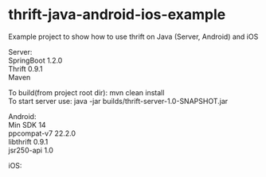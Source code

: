 # thrift-java-android-ios-example
Example project to show how to use thrift on Java (Server, Android) and iOS

Server: <br/>
SpringBoot 1.2.0 <br/>
Thrift 0.9.1 <br/>
Maven <br/>

To build(from project root dir): mvn clean install <br/>
To start server use: java -jar builds/thrift-server-1.0-SNAPSHOT.jar <br/>

Android: <br/>
Min SDK 14 <br/>
ppcompat-v7 22.2.0 <br/>
libthrift 0.9.1 <br/>
jsr250-api 1.0 <br/>

iOS: <br/>
